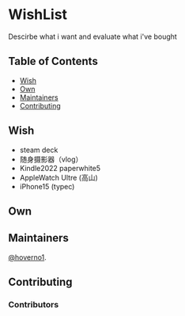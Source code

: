 # WishList
Descirbe what i want and evaluate what i've bought

## Table of Contents
- [Wish](#Wish)
- [Own](#Own)
- [Maintainers](#Maintainers)
- [Contributing](#Contributing)

## Wish
- steam deck
- 随身摄影器（vlog）
- Kindle2022 paperwhite5
- AppleWatch Ultre (高山)
- iPhone15 (typec) 

## Own


## Maintainers

[@hoverno1](https://github.com/hoverno1).

## Contributing

### Contributors

